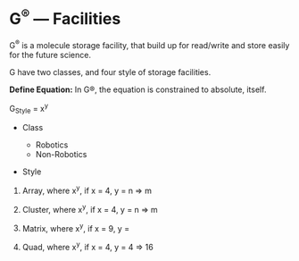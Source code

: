 # G<sup>®</sup> — Facilities
G<sup>®</sup> is a molecule storage facility, that build up for read/write and store easily for the future science.

G have two classes, and four style of storage facilities.

<b>Define Equation:</b> In G®, the equation is constrained to absolute, itself.

G<sub>Style</sub> = x<sup>y</sup>

- Class
  - Robotics
  - Non-Robotics
 
- Style

1. Array, where x<sup>y</sup>, if x = 4, y = n => m

2. Cluster, where x<sup>y</sup>, if x = 4, y = n => m

3. Matrix, where x<sup>y</sup>, if x = 9, y = 

4. Quad, where x<sup>y</sup>, if x = 4, y = 4 => 16
